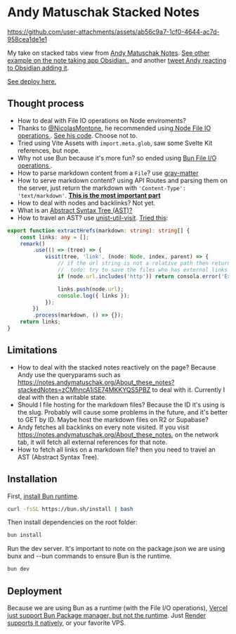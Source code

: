 
# Andy Matuschak Stacked Notes

https://github.com/user-attachments/assets/ab56c9a7-1cf0-4644-ac7d-958cea1de1e1

My take on stacked tabs view from [Andy Matuschak Notes](https://notes.andymatuschak.org/). [See other example on the note taking app Obsidian.](https://www.linkedin.com/posts/stephango_sometimes-i-forget-to-use-the-tab-stack-view-activity-7202343994670919680-GjSn?utm_source=share&utm_medium=member_desktop), and another [tweet Andy reacting to Obsidian adding it](https://x.com/andy_matuschak/status/1568032773025431552?lang=es).


[See deploy here.](https://andy-tabs.vicentematus.cl/)

## Thought process
- How to deal with File IO operations on Node enviroments?
- Thanks to [@NicolasMontone](https://github.com/NicolasMontone), he recommended using[ Node File IO operations ](https://nodejs.org/api/fs.html#promise-example). [See his code](https://github.com/NicolasMontone/nmontone/blob/52cc3bea5fa6736c5f69b7b6b3aa8383a5af777f/lib/posts.ts#L18-L37). Choose not to.
- Tried using Vite Assets with `import.meta.glob`, saw some Svelte Kit references, but nope.
- Why not use Bun because it's more fun? so ended using [Bun File I/O operations ](https://bun.sh/docs/api/file-io).
- How to parse markdown content from a `File`? use [gray-matter](https://github.com/jonschlinkert/gray-matter)
- How to serve markdown content? using API Routes and parsing them on the server, just return the markdown with `'Content-Type': 'text/markdown'`. [**This is the most important part**](https://github.com/vicentematus/svelte-andy/blob/main/src/routes/api/notes/%5Bslug%5D/%2Bserver.ts)
- How to deal with nodes and backlinks? Not yet.
- What is an [Abstract Syntax Tree (AST)?](https://en.wikipedia.org/wiki/Abstract_syntax_tree)
- How to travel an AST? use [unist-util-visit](https://github.com/syntax-tree/unist-util-visit). [Tried this](https://github.com/vicentematus/svelte-andy/blob/main/src/lib/markdown/renderer.ts#L43-L58): 

```typescript
export function extractHrefs(markdown: string): string[] {
	const links: any = [];
	remark()
		.use(() => (tree) => {
			visit(tree, 'link', (node: Node, index, parent) => {
				// if the url string is not a relative path then return
				//  todo: try to save the files who has external links
				if (node.url.includes('http')) return consola.error('External link found', node.url);

				links.push(node.url);
				console.log({ links });
			});
		})
		.process(markdown, () => {});
	return links;
}
```



## Limitations

- How to deal with the stacked notes reactively on the page?  Because Andy use the queryparams such as https://notes.andymatuschak.org/About_these_notes?stackedNotes=zCMhncA1iSE74MKKYQS5PBZ to deal with it. Currently I deal with then a writable state.
- Should I file hosting for the markdown files?  Because the ID it's using is the slug. Probably will cause some problems in the future, and it's better to GET by ID. Maybe host the markdown files on R2 or Supabase? 
- Andy fetches all backlinks on every note visited. If you visit https://notes.andymatuschak.org/About_these_notes, on the network tab, it will fetch all external references for that note.
- How to fetch all links on a markdown file? then you need to travel an AST (Abstract Syntax Tree).

## Installation


First, [install Bun runtime](https://bun.sh/).
```bash
curl -fsSL https://bun.sh/install | bash
```

Then install dependencies on the root folder:
```bash
bun install
```

Run the dev server. It's important to note on the package.json we are using bunx and --bun commands to ensure Bun is the runtime.

```bash
bun dev
```

## Deployment

Because we are using Bun as a runtime (with the File I/O operations), [Vercel just support Bun Package manager, but not the runtime](https://vercel.com/changelog/bun-install-is-now-supported-with-zero-configuration). Just [Render supports it natively](https://docs.render.com/native-runtimes), or your favorite VPS.
